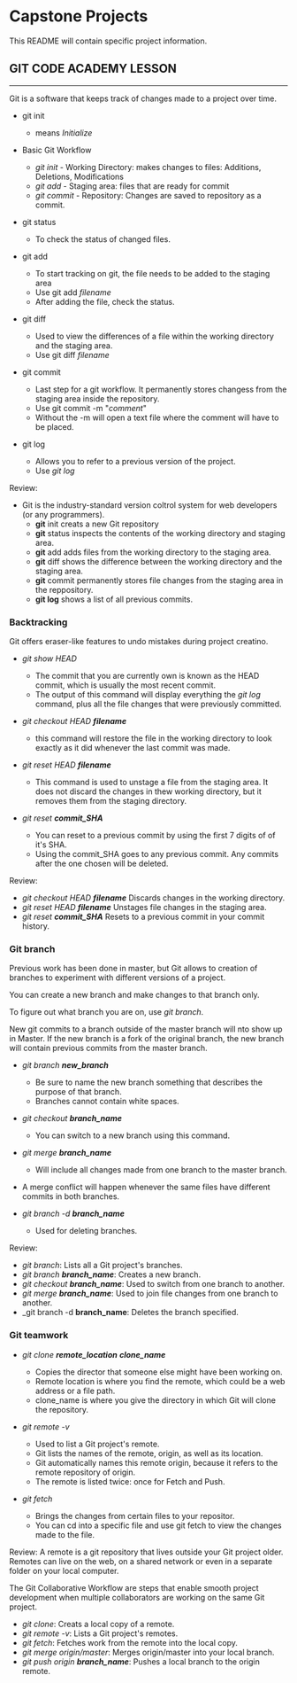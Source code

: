 # Capstone Projects
This README will contain specific project information. 

## GIT CODE ACADEMY LESSON
---
Git is a software that keeps track of changes made to a project over time. 

* git init
  * means _Initialize_

* Basic Git Workflow
  * _git init_ - Working Directory: makes changes to files: Additions, Deletions, Modifications
  * _git add_ - Staging area: files that are ready for commit
  * _git commit_ - Repository: Changes are saved to repository as a commit. 

* git status
  * To check the status of changed files. 

* git add
  * To start tracking on git, the file needs to be added to the staging area
  * Use git add _filename_
  * After adding the file, check the status. 

* git diff
  * Used to view the differences of a file within the working directory and the staging area. 
  * Use git diff _filename_

* git commit
  * Last step for a git workflow. It permanently stores changess from the staging area inside the repository. 
  * Use git commit -m "_comment_" 
  * Without the -m will open a text file where the comment will have to be placed. 

* git log
  * Allows you to refer to a previous version of the project. 
  * Use _git log_


Review: 
* Git is the industry-standard version coltrol system for web developers (or any programmers). 
  * **git** init creats a new Git repository
  * **git** status inspects the contents of the working directory and staging area. 
  * **git** add adds files from the working directory to the staging area. 
  * **git** diff shows the difference between the working directory and the staging area. 
  * **git** commit permanently stores file changes from the staging area in the reppository. 
  * **git log** shows a list of all previous commits. 

### Backtracking
Git offers eraser-like features to undo mistakes during project creatino. 

* _git show HEAD_
    * The commit that you are currently own is known as the HEAD commit, which is usually the most recent commit. 
    * The output of this command will display everything the _git log_ command, plus all the file changes that were previously committed.

* _git checkout HEAD **filename**_ 
    * this command will restore the file in the working directory to look exactly as it did whenever the last commit was made. 

* _git reset HEAD **filename**_
  * This command is used to unstage a file from the staging area. It does not discard the changes in thew working directory, but it removes them from the staging directory. 
* _git reset **commit_SHA**_
    * You can reset to a previous commit by using the first 7 digits of of it's SHA. 
    * Using the commit_SHA goes to any previous commit. Any commits after the one chosen will be deleted. 

 Review: 
 * _git checkout HEAD **filename**_ Discards changes in the working directory. 
 * _git reset HEAD **filename**_ Unstages file changes in the staging area. 
 * _git reset **commit_SHA**_ Resets to a previous commit in your commit history. 


### Git branch
  Previous work has been done in master, but Git allows to creation of branches to experiment with different versions of a project. 
  
  You can create a new branch and make changes to that branch only. 

  To figure out what branch you are on, use _git branch_.

  New git commits to a branch outside of the master branch will nto show up in Master. If the new branch is a fork of the original branch, the new branch will contain previous commits from the master branch. 

  * _git branch **new_branch**_
    * Be sure to name the new branch something that describes the purpose of that branch. 
    * Branches cannot contain white spaces. 

  * _git checkout **branch_name**_
    * You can switch to a new branch using this command. 
  * _git merge **branch_name**_
    * Will include all changes made from one branch to the master branch. 
  * A merge conflict will happen whenever the same files have different commits in both branches. 

  * _git branch -d **branch_name**_
    * Used for deleting branches. 

Review: 
  * _git branch_: Lists all a Git project's branches. 
  * _git branch **branch_name**_: Creates a new branch. 
  * _git checkout **branch_name**_: Used to switch from one branch to another. 
  * _git merge **branch_name**_: Used to join file changes from one branch to another. 
  * _git branch -d **branch_name**: Deletes the branch specified. 

### Git teamwork

* _git clone **remote_location** **clone_name**_
  * Copies the director that someone else might have been working on. 
  * Remote location is where you find the remote, which could be a web address or a file path. 
  * clone_name is where you give the directory in which Git will clone the repository. 

* _git remote -v_
  * Used to list a Git project's remote. 
  * Git lists the names of the remote, origin, as well as its location. 
  * Git automatically names this remote origin, because it refers to the remote repository of origin. 
  * The remote is listed twice: once for Fetch and Push. 

* _git fetch_
    * Brings the changes from certain files to your repositor. 
    * You can cd into a specific file and use git fetch to view the changes made to the file. 

Review: 
A remote is a git repository that lives outside your Git project older. Remotes can live on the web, on a shared network or even in a separate folder on your local computer. 

The Git Collaborative Workflow are steps that enable smooth project development when multiple collaborators are working on the same Git project. 

* _git clone_: Creats a local copy of a remote. 
* _git remote -v_: Lists a Git project's remotes. 
* _git fetch_: Fetches work from the remote into the local copy. 
* _git merge origin/master_: Merges origin/master into your local branch. 
* _git push origin **branch_name**_: Pushes a local branch to the origin remote. 












